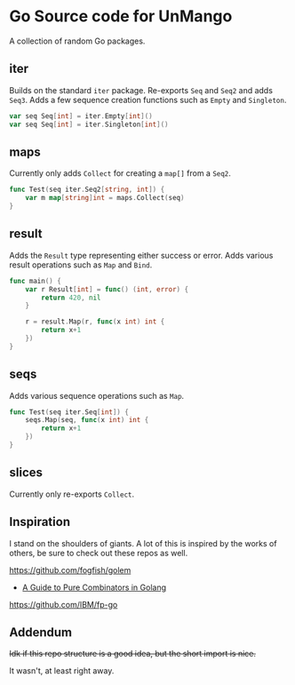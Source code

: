 <!-- markdownlint-disable-file MD010 -->

# Go Source code for UnMango

A collection of random Go packages.

## iter

Builds on the standard `iter` package.
Re-exports `Seq` and `Seq2` and adds `Seq3`.
Adds a few sequence creation functions such as `Empty` and `Singleton`.

```go
var seq Seq[int] = iter.Empty[int]()
var seq Seq[int] = iter.Singleton[int]()
```

## maps

Currently only adds `Collect` for creating a `map[]` from a `Seq2`.

```go
func Test(seq iter.Seq2[string, int]) {
	var m map[string]int = maps.Collect(seq)
}
```

## result

Adds the `Result` type representing either success or error.
Adds various result operations such as `Map` and `Bind`.

```go
func main() {
	var r Result[int] = func() (int, error) {
		return 420, nil
	}

	r = result.Map(r, func(x int) int {
		return x+1
	})
}
```

## seqs

Adds various sequence operations such as `Map`.

```go
func Test(seq iter.Seq[int]) {
	seqs.Map(seq, func(x int) int {
		return x+1
	})
}
```

## slices

Currently only re-exports `Collect`.

## Inspiration

I stand on the shoulders of giants.
A lot of this is inspired by the works of others, be sure to check out these repos as well.

<https://github.com/fogfish/golem>

- [A Guide to Pure Combinators in Golang](https://medium.com/@dmkolesnikov/a-guide-to-pure-type-combinators-in-golang-or-how-to-stop-worrying-and-love-the-functional-e14f7f8cf35c)

<https://github.com/IBM/fp-go>

## Addendum

~~Idk if this repo structure is a good idea, but the short import is nice.~~

It wasn't, at least right away.
